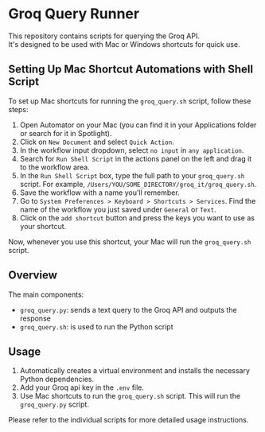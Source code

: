 # Groq Query Runner

This repository contains scripts for querying the Groq API.  
It's designed to be used with Mac or Windows shortcuts for quick use.

## Setting Up Mac Shortcut Automations with Shell Script

To set up Mac shortcuts for running the `groq_query.sh` script, follow these steps:

1. Open Automator on your Mac (you can find it in your Applications folder or search for it in Spotlight).
2. Click on `New Document` and select `Quick Action`.
3. In the workflow input dropdown, select `no input` in `any application`.
4. Search for `Run Shell Script` in the actions panel on the left and drag it to the workflow area.
5. In the `Run Shell Script` box, type the full path to your `groq_query.sh` script. For example, `/Users/YOU/SOME_DIRECTORY/groq_it/groq_query.sh`.
6. Save the workflow with a name you'll remember.
7. Go to `System Preferences > Keyboard > Shortcuts > Services`. Find the name of the workflow you just saved under `General` or `Text`.
8. Click on the `add shortcut` button and press the keys you want to use as your shortcut.

Now, whenever you use this shortcut, your Mac will run the `groq_query.sh` script.


## Overview

The main components:

- `groq_query.py`: sends a text query to the Groq API and outputs the response
- `groq_query.sh`: is used to run the Python script

## Usage

1. Automatically creates a virtual environment and installs the necessary Python dependencies.
2. Add your Groq api key in the `.env` file.
3. Use Mac shortcuts to run the `groq_query.sh` script. This will run the `groq_query.py` script.

Please refer to the individual scripts for more detailed usage instructions.